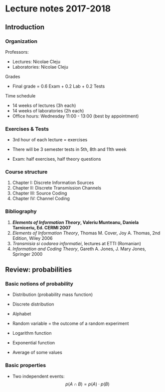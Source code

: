 # Lecture notes 2017-2018

## Introduction

### Organization
Professors:

* Lectures: Nicolae Cleju
* Laboratories: Nicolae Cleju

Grades

* Final grade = 0.6 Exam + 0.2 Lab + 0.2 Tests

Time schedule

* 14 weeks of lectures (3h each)
* 14 weeks of laboratories (2h each)
* Office hours: Wednesday 11:00 - 13:00 (best by appointment)

### Exercises & Tests

* 3rd hour of each lecture = exercises

* There will be 3 semester tests in 5th, 8th and 11th week

* Exam: half exercises, half theory questions

### Course structure
1. Chapter I:   Discrete Information Sources
2. Chapter II:  Discrete Transmission Channels
3. Chapter III: Source Coding
4. Chapter IV:  Channel Coding 

### Bibliography

1. ***Elements of Information Theory*, Valeriu Munteanu, Daniela Tarniceriu, Ed. CERMI 2007**
1. *Elements of Information Theory*, Thomas M. Cover, Joy A. Thomas, 2nd Edition, Wiley 2006
1. *Transmisia si codarea informatiei*, lectures at ETTI (Romanian)
1. *Information and Coding Theory*, Gareth A. Jones, J. Mary Jones, Springer 2000



## Review: probabilities


### Basic notions of probability

* Distribution (probability mass function)

* Discrete distribution

* Alphabet

* Random variable = the outcome of a random experiment

* Logarithm function

* Exponential function

* Average of some values

### Basic properties
* Two independent events: $$p(A \cap B) = p(A) \cdot p(B)$$

